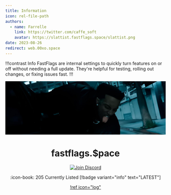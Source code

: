 ```yaml
---
title: Information
icon: rel-file-path	
authors:
  - name: Farrelle
    link: https://twitter.com/caffe_soft
    avatar: https://slattist.fastflags.space/slattist.png
date: 2023-08-26
redirect: web.00xo.space
---
```


!!!contrast Info
FastFlags are internal settings to quickly turn features on or off without needing a full update. They're helpful for testing, rolling out changes, or fixing issues fast.
!!!

![](assets/header.jpg)

<div align="center">

# fastflags.$pace
<a href="https://discord.gg/6zqNQTSkrg">
  <img src="https://img.shields.io/discord/1241247795470536725?logo=discord&logoColor=white&label=discord&color=4d3dff" width="156" alt="Join Discord">
  </a>

:icon-book: 205 Currently Listed [!badge variant="info" text="LATEST"]

[!ref icon="log"](/logs/changelog.md)

</div>
